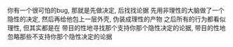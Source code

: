 你有一个很可怕的bug, 那就是先做决定, 后找找论据
先用非理性的大脑做了一个隐性的决定, 然后再给他包上一层外壳, 伪装成理性的产物
之后所有的行为都看似理性, 但其实都是在
带目的性地寻找那个支持你那个隐性决定的论据,
带目的性地忽略那些不支持你那个隐性决定的论据

